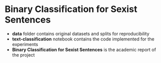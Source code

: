 # Binary Classification for Sexist Sentences

- **data** folder contains original datasets and splits for reproducibility
- **text-classification** notebook contains the code implemented for the experiments
- **Binary Classification for Sexist Sentences** is the academic report of the project
